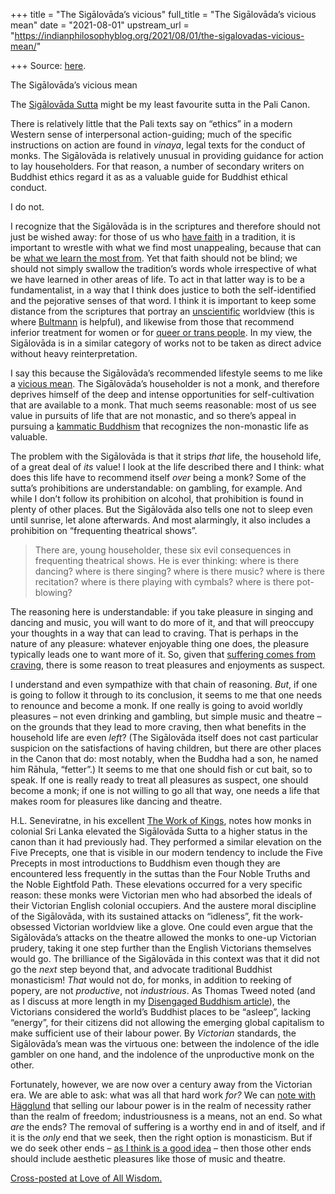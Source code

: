 +++
title = "The Sigālovāda’s vicious"
full_title = "The Sigālovāda’s vicious mean"
date = "2021-08-01"
upstream_url = "https://indianphilosophyblog.org/2021/08/01/the-sigalovadas-vicious-mean/"

+++
Source: [here](https://indianphilosophyblog.org/2021/08/01/the-sigalovadas-vicious-mean/).

The Sigālovāda’s vicious mean

The [Sigālovāda
Sutta](accesstoinsight.org/tipitaka/dn/dn.31.0.nara.html) might be my
least favourite sutta in the Pali Canon.

There is relatively little that the Pali texts say on “ethics” in a
modern Western sense of interpersonal action-guiding; much of the
specific instructions on action are found in *vinaya*, legal texts for
the conduct of monks. The Sigālovāda is relatively unusual in providing
guidance for action to lay householders. For that reason, a number of
secondary writers on Buddhist ethics regard it as as a valuable guide
for Buddhist ethical conduct.

I do not.

I recognize that the Sigālovāda is in the scriptures and therefore
should not just be wished away: for those of us who [have
faith](https://loveofallwisdom.com/blog/2020/06/why-i-am-a-buddhist/) in
a tradition, it is important to wrestle with what we find most
unappealing, because that can be [what we learn the most
from](https://loveofallwisdom.com/blog/2013/06/the-appeal-of-the-unappealing/).
Yet that faith should not be blind; we should not simply swallow the
tradition’s words whole irrespective of what we have learned in other
areas of life. To act in that latter way is to be a fundamentalist, in a
way that I think does justice to both the self-identified and the
pejorative senses of that word. I think it is important to keep some
distance from the scriptures that portray an
[unscientific](https://loveofallwisdom.com/blog/2010/10/from-supernatural-to-unscientific/)
worldview (this is where
[Bultmann](https://loveofallwisdom.com/blog/2020/11/bultmann-for-buddhists/)
is helpful), and likewise from those that recommend inferior treatment
for women or for [queer or trans
people](https://loveofallwisdom.com/blog/2014/09/trans-inclusiveness-as-an-innovation-to-buddhism/).
In my view, the Sigālovāda is in a similar category of works not to be
taken as direct advice without heavy reinterpretation.

I say this because the Sigālovāda’s recommended lifestyle seems to me
like a [vicious
mean](https://loveofallwisdom.com/blog/2010/09/virtuous-and-vicious-means/).
The Sigālovāda’s householder is not a monk, and therefore deprives
himself of the deep and intense opportunities for self-cultivation that
are available to a monk. That much seems reasonable: most of us see
value in pursuits of life that are not monastic, and so there’s appeal
in pursuing a [kammatic
Buddhism](https://loveofallwisdom.com/blog/2020/03/naturalized-kammatic-buddhism/)
that recognizes the non-monastic life as valuable.

The problem with the Sigālovāda is that it strips *that* life, the
household life, of a great deal of *its* value! I look at the life
described there and I think: what does this life have to recommend
itself *over* being a monk? Some of the sutta’s prohibitions are
understandable: on gambling, for example. And while I don’t follow its
prohibition on alcohol, that prohibition is found in plenty of other
places. But the Sigālovāda also tells one not to sleep even until
sunrise, let alone afterwards. And most alarmingly, it also includes a
prohibition on “frequenting theatrical shows”.

> There are, young householder, these six evil consequences in
> frequenting theatrical shows. He is ever thinking: where is there
> dancing? where is there singing? where is there music? where is there
> recitation? where is there playing with cymbals? where is there
> pot-blowing?

The reasoning here is understandable: if you take pleasure in singing
and dancing and music, you will want to do more of it, and that will
preoccupy your thoughts in a way that can lead to craving. That is
perhaps in the nature of any pleasure: whatever enjoyable thing one
does, the pleasure typically leads one to want more of it. So, given
that [suffering comes from
craving](https://loveofallwisdom.com/blog/2009/07/my-story-finding-buddhism/),
there is some reason to treat pleasures and enjoyments as suspect.

I understand and even sympathize with that chain of reasoning. *But*, if
one is going to follow it through to its conclusion, it seems to me that
one needs to renounce and become a monk. If one really is going to avoid
worldly pleasures – not even drinking and gambling, but simple music and
theatre – on the grounds that they lead to more craving, then what
benefits in the household life are even *left*? (The Sigālovāda itself
does not cast particular suspicion on the satisfactions of having
children, but there are other places in the Canon that do: most notably,
when the Buddha had a son, he named him Rāhula, “fetter”.) It seems to
me that one should fish or cut bait, so to speak. If one is really ready
to treat all pleasures as suspect, one should become a monk; if one is
not willing to go all that way, one needs a life that makes room for
pleasures like dancing and theatre.

H.L. Seneviratne, in his excellent [The Work of
Kings](https://press.uchicago.edu/ucp/books/book/chicago/W/bo3616339.html),
notes how monks in colonial Sri Lanka elevated the Sigālovāda Sutta to a
higher status in the canon than it had previously had. They performed a
similar elevation on the Five Precepts, one that is visible in our
modern tendency to include the Five Precepts in most introductions to
Buddhism even though they are encountered less frequently in the suttas
than the Four Noble Truths and the Noble Eightfold Path. These
elevations occurred for a very specific reason: these monks were
Victorian men who had absorbed the ideals of their Victorian English
colonial occupiers. And the austere moral discipline of the Sigālovāda,
with its sustained attacks on “idleness”, fit the work-obsessed
Victorian worldview like a glove. One could even argue that the
Sigālovāda’s attacks on the theatre allowed the monks to one-up
Victorian prudery, taking it one step further than the English
Victorians themselves would go. The brilliance of the Sigālovāda in this
context was that it did not go the *next* step beyond that, and advocate
traditional Buddhist monasticism! *That* would not do, for monks, in
addition to reeking of popery, are not *productive*, not *industrious*.
As Thomas Tweed noted (and as I discuss at more length in my [Disengaged
Buddhism
article](https://blogs.dickinson.edu/buddhistethics/2019/11/17/disengaged-buddhism/)),
the Victorians considered the world’s Buddhist places to be “asleep”,
lacking “energy”, for their citizens did not allowing the emerging
global capitalism to make sufficient use of their labour power. By
*Victorian* standards, the Sigālovāda’s mean was the virtuous one:
between the indolence of the idle gambler on one hand, and the indolence
of the unproductive monk on the other.

Fortunately, however, we are now over a century away from the Victorian
era. We are able to ask: what was all that hard work *for?* We can [note
with
Hägglund](https://loveofallwisdom.com/blog/2021/01/a-dream-of-democratic-socialism/)
that selling our labour power is in the realm of necessity rather than
the realm of freedom; industriousness is a means, not an end. So what
*are* the ends? The removal of suffering is a worthy end in and of
itself, and if it is the *only* end that we seek, then the right option
is monasticism. But if we do seek other ends – [as I think is a good
idea](https://loveofallwisdom.com/blog/2017/10/beyond-the-removal-of-suffering/)
– then those other ends should include aesthetic pleasures like those of
music and theatre.

[Cross-posted at Love of All
Wisdom.](https://loveofallwisdom.com/blog/2021/08/the-sigalovadas-vicious-mean)
